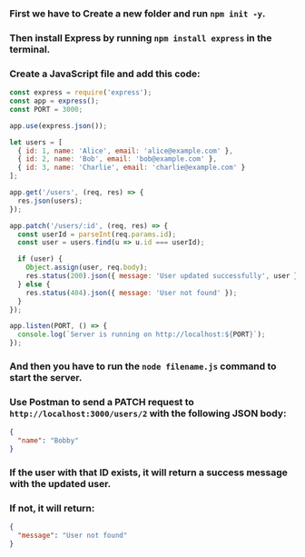 ### First we have to Create a new folder and run `npm init -y`.  
### Then install Express by running `npm install express` in the terminal.  
### Create a JavaScript file and add this code:

```js
const express = require('express');
const app = express();
const PORT = 3000;

app.use(express.json());

let users = [
  { id: 1, name: 'Alice', email: 'alice@example.com' },
  { id: 2, name: 'Bob', email: 'bob@example.com' },
  { id: 3, name: 'Charlie', email: 'charlie@example.com' }
];

app.get('/users', (req, res) => {
  res.json(users);
});

app.patch('/users/:id', (req, res) => {
  const userId = parseInt(req.params.id);
  const user = users.find(u => u.id === userId);

  if (user) {
    Object.assign(user, req.body);
    res.status(200).json({ message: 'User updated successfully', user });
  } else {
    res.status(404).json({ message: 'User not found' });
  }
});

app.listen(PORT, () => {
  console.log(`Server is running on http://localhost:${PORT}`);
});
```

### And then you have to run the `node filename.js` command to start the server.

### Use Postman to send a PATCH request to `http://localhost:3000/users/2` with the following JSON body:

```json
{
  "name": "Bobby"
}
```

### If the user with that ID exists, it will return a success message with the updated user.

### If not, it will return:

```json
{
  "message": "User not found"
}
```
